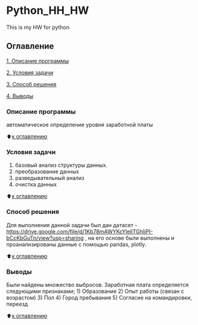 # Python_HH_HW
This is my HW for python

## Оглавление
[1. Описание программы](https://github.com/Meretrix6/Python_HH_HW/blob/main/README.md/#Описание-дз)

[2. Условия задачи](https://github.com/Meretrix6/Python_HH_HW/tree/main/README.md/#Условия-задачи)

[3. Способ решения](https://github.com/Meretrix6/Python_HH_HW/tree/main/README.md/#Способ-решения)

[4. Выводы](https://github.com/Meretrix6/Python_HH_HW/tree/main/README.md/#Выводы)


### Описание программы
автоматическое определение уровня заработной платы

:arrow_up:[к оглавлению](https://github.com/Meretrix6/Python_HH_HW/tree/main/README.md/#Оглавление)

### Условия задачи
1) базовый анализ структуры данных.
2) преобразование данных
3) разведывательный анализ
4) очистка данных   

:arrow_up:[к оглавлению](https://github.com/Meretrix6/Python_HH_HW/tree/main/README.md/#Оглавление)

### Способ решения
Для выполнения данной задачи был дан датасет - https://drive.google.com/file/d/1Kb78mAWYKcYlellTGhIjPI-bCcKbGuTn/view?usp=sharing , на его основе были выполнены и проанализированы данные с помощью pandas, plotly. 

:arrow_up:[к оглавлению](https://github.com/Meretrix6/Python_HH_HW/tree/main/README.md/#Оглавление)

### Выводы
Были найдены множество выбросов.
Заработная плата определяется следующими признаками; 
    1) Образование
    2) Опыт работы (связан с возрастом)
    3) Пол
    4) Город пребывания
    5) Согласие на командировки, переезд

:arrow_up:[к оглавлению](https://github.com/Meretrix6/Python_HH_HW/tree/main/README.md/#Оглавление)
